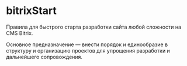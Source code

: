 # bitrixStart

Правила для быстрого старта разработки сайта любой сложности на CMS Bitrix.

Основное предназначение — внести порядок и единообразие в структуру и организацию проектов для упрощения разработки и дальнейшего сопровождения.

